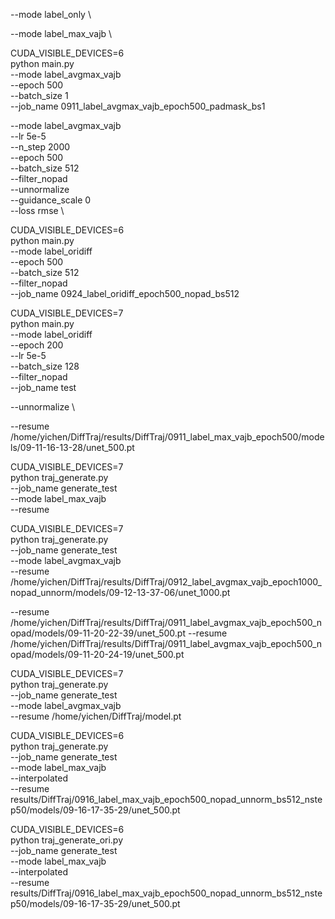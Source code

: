 
--mode label_only \

--mode label_max_vajb \


CUDA_VISIBLE_DEVICES=6 \
python main.py \
--mode label_avgmax_vajb \
--epoch 500 \
--batch_size 1 \
--job_name 0911_label_avgmax_vajb_epoch500_padmask_bs1



--mode label_avgmax_vajb \
--lr 5e-5 \
--n_step 2000 \
--epoch 500 \
--batch_size 512 \
--filter_nopad \
--unnormalize \
--guidance_scale 0 \
--loss rmse \

CUDA_VISIBLE_DEVICES=6 \
python main.py \
--mode label_oridiff \
--epoch 500 \
--batch_size 512 \
--filter_nopad \
--job_name 0924_label_oridiff_epoch500_nopad_bs512








CUDA_VISIBLE_DEVICES=7 \
python main.py \
--mode label_oridiff \
--epoch 200 \
--lr 5e-5 \
--batch_size 128 \
--filter_nopad \
--job_name test

--unnormalize \






--resume /home/yichen/DiffTraj/results/DiffTraj/0911_label_max_vajb_epoch500/models/09-11-16-13-28/unet_500.pt

CUDA_VISIBLE_DEVICES=7 \
python traj_generate.py \
--job_name generate_test \
--mode label_max_vajb \
--resume 

CUDA_VISIBLE_DEVICES=7 \
python traj_generate.py \
--job_name generate_test \
--mode label_avgmax_vajb \
--resume /home/yichen/DiffTraj/results/DiffTraj/0912_label_avgmax_vajb_epoch1000_nopad_unnorm/models/09-12-13-37-06/unet_1000.pt

--resume /home/yichen/DiffTraj/results/DiffTraj/0911_label_avgmax_vajb_epoch500_nopad/models/09-11-20-22-39/unet_500.pt
--resume /home/yichen/DiffTraj/results/DiffTraj/0911_label_avgmax_vajb_epoch500_nopad/models/09-11-20-24-19/unet_500.pt




CUDA_VISIBLE_DEVICES=7 \
python traj_generate.py \
--job_name generate_test \
--mode label_avgmax_vajb \
--resume /home/yichen/DiffTraj/model.pt




CUDA_VISIBLE_DEVICES=6 \
python traj_generate.py \
--job_name generate_test \
--mode label_max_vajb \
--interpolated \
--resume results/DiffTraj/0916_label_max_vajb_epoch500_nopad_unnorm_bs512_nstep50/models/09-16-17-35-29/unet_500.pt



CUDA_VISIBLE_DEVICES=6 \
python traj_generate_ori.py \
--job_name generate_test \
--mode label_max_vajb \
--interpolated \
--resume results/DiffTraj/0916_label_max_vajb_epoch500_nopad_unnorm_bs512_nstep50/models/09-16-17-35-29/unet_500.pt